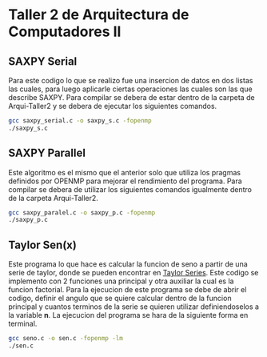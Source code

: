 # Taller 2 de Arquitectura de Computadores II 

## SAXPY Serial
Para este codigo lo que se realizo fue una insercion de datos en dos listas las cuales, para luego aplicarle ciertas operaciones las cuales son las que describe SAXPY. Para compilar se debera de estar dentro de la carpeta de Arqui-Taller2 y se debera de ejecutar los siguientes comandos.

```bash
gcc saxpy_serial.c -o saxpy_s.c -fopenmp
./saxpy_s.c
```

## SAXPY Parallel
Este algoritmo es el mismo que el anterior solo que utiliza los pragmas definidos por OPENMP para mejorar el rendimiento del programa. Para compilar se debera de utilizar los siguientes comandos igualmente dentro de la carpeta Arqui-Taller2.

```bash
gcc saxpy_paralel.c -o saxpy_p.c -fopenmp
./saxpy_p.c
```


## Taylor Sen(x)
Este programa lo que hace es calcular la funcion de seno a partir de una serie de taylor, donde se pueden encontrar en [Taylor Series](https://es.wikipedia.org/wiki/Serie_de_Taylor). Este codigo se implemento con 2 funciones una principal y otra auxiliar la cual es la funcion factorial. Para la ejecucion de este programa se debe de abrir el codigo, definir el angulo que se quiere calcular dentro de la funcion principal y cuantos terminos de la serie se quieren utilizar definiendoselos a la variable **n**. La ejecucion del programa se hara de la siguiente forma en terminal.

```bash
gcc seno.c -o sen.c -fopenmp -lm
./sen.c
```
